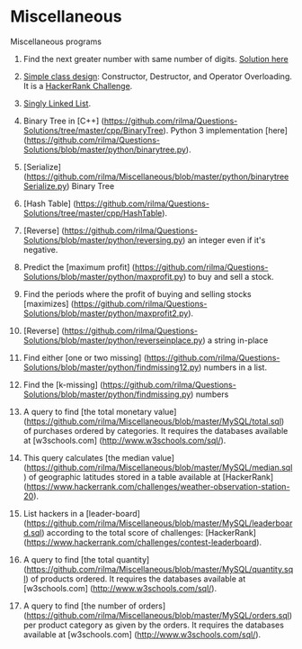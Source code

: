 # Miscellaneous
Miscellaneous programs

1. Find the next greater number with same number of digits. [Solution here](https://github.com/rilma/Questions-Solutions/blob/master/cpp/greaternumber.cpp)
  
2. [Simple class design](https://github.com/rilma/Questions-Solutions/blob/master/cpp/boxit.cpp): Constructor, Destructor, and Operator Overloading. It is a [HackerRank Challenge](https://www.hackerrank.com/challenges/box-it).

3. [Singly Linked List](https://github.com/rilma/Questions-Solutions/blob/master/python/singlylinkedlist.py).

4. Binary Tree in [C++] (https://github.com/rilma/Questions-Solutions/tree/master/cpp/BinaryTree). Python 3 implementation [here] (https://github.com/rilma/Questions-Solutions/blob/master/python/binarytree.py).

5. [Serialize] (https://github.com/rilma/Miscellaneous/blob/master/python/binarytreeSerialize.py) Binary Tree

6. [Hash Table] (https://github.com/rilma/Questions-Solutions/tree/master/cpp/HashTable).

7. [Reverse] (https://github.com/rilma/Questions-Solutions/blob/master/python/reversing.py) an integer even if it's negative.

8. Predict the [maximum profit] (https://github.com/rilma/Questions-Solutions/blob/master/python/maxprofit.py) to buy and sell a stock.

9. Find the periods where the profit of buying and selling stocks [maximizes] (https://github.com/rilma/Questions-Solutions/blob/master/python/maxprofit2.py).

10. [Reverse] (https://github.com/rilma/Questions-Solutions/blob/master/python/reverseinplace.py) a string in-place

11. Find either [one or two missing] (https://github.com/rilma/Questions-Solutions/blob/master/python/findmissing12.py) numbers in a list.

12. Find the [k-missing] (https://github.com/rilma/Questions-Solutions/blob/master/python/findmissing.py) numbers

13. A query to find [the total monetary value] (https://github.com/rilma/Miscellaneous/blob/master/MySQL/total.sql) of purchases ordered by categories. It requires the databases available at [w3schools.com] (http://www.w3schools.com/sql/).

14. This query calculates [the median value] (https://github.com/rilma/Miscellaneous/blob/master/MySQL/median.sql) of geographic latitudes stored in a table available at [HackerRank] (https://www.hackerrank.com/challenges/weather-observation-station-20).

15. List hackers in a [leader-board] (https://github.com/rilma/Miscellaneous/blob/master/MySQL/leaderboard.sql) according to the total score of challenges: [HackerRank] (https://www.hackerrank.com/challenges/contest-leaderboard).

16. A query to find [the total quantity] (https://github.com/rilma/Miscellaneous/blob/master/MySQL/quantity.sql) of products ordered. It requires the databases available at [w3schools.com] (http://www.w3schools.com/sql/).

17. A query to find [the number of orders] (https://github.com/rilma/Miscellaneous/blob/master/MySQL/orders.sql) per product category as given by the orders. It requires the databases available at [w3schools.com] (http://www.w3schools.com/sql/).

